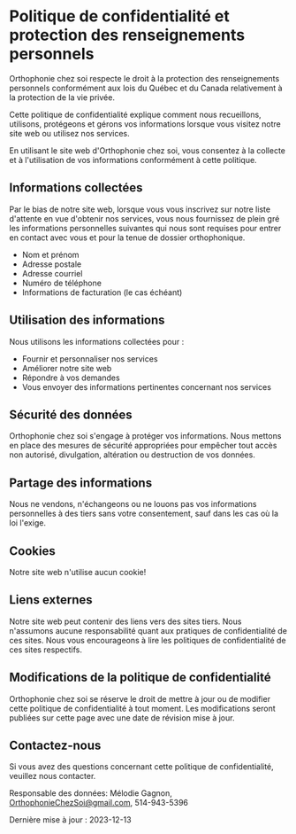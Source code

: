 # Politique de confidentialité et protection des renseignements personnels

Orthophonie chez soi respecte le droit à la protection des renseignements personnels conformément aux lois du Québec et du Canada relativement à la protection de la vie privée.

Cette politique de confidentialité explique comment nous recueillons, utilisons, protégeons et gérons vos informations lorsque vous visitez notre site web ou utilisez nos services.

En utilisant le site web d'Orthophonie chez soi, vous consentez à la collecte et à l'utilisation de vos informations conformément à cette politique.

## Informations collectées

Par le bias de notre site web, lorsque vous vous inscrivez sur notre liste d'attente en vue d'obtenir nos services, vous nous fournissez de plein gré les informations personnelles suivantes qui nous sont requises pour entrer en contact avec vous et pour la tenue de dossier orthophonique.

* Nom et prénom
* Adresse postale
* Adresse courriel
* Numéro de téléphone
* Informations de facturation (le cas échéant)

## Utilisation des informations

Nous utilisons les informations collectées pour :

* Fournir et personnaliser nos services
* Améliorer notre site web
* Répondre à vos demandes
* Vous envoyer des informations pertinentes concernant nos services

## Sécurité des données

Orthophonie chez soi s'engage à protéger vos informations. Nous mettons en place des mesures de sécurité appropriées pour empêcher tout accès non autorisé, divulgation, altération ou destruction de vos données.

## Partage des informations

Nous ne vendons, n'échangeons ou ne louons pas vos informations personnelles à des tiers sans votre consentement, sauf dans les cas où la loi l'exige.

## Cookies

Notre site web n'utilise aucun cookie!

## Liens externes

Notre site web peut contenir des liens vers des sites tiers. Nous n'assumons aucune responsabilité quant aux pratiques de confidentialité de ces sites. Nous vous encourageons à lire les politiques de confidentialité de ces sites respectifs.

## Modifications de la politique de confidentialité

Orthophonie chez soi se réserve le droit de mettre à jour ou de modifier cette politique de confidentialité à tout moment. Les modifications seront publiées sur cette page avec une date de révision mise à jour.

## Contactez-nous

Si vous avez des questions concernant cette politique de confidentialité, veuillez nous contacter.

Responsable des données: Mélodie Gagnon, OrthophonieChezSoi@gmail.com, 514-943-5396

Dernière mise à jour : 2023-12-13
